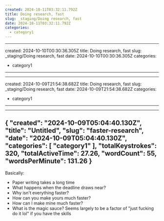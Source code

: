 ```yaml
---
created: 2024-10-11T03:32:11.792Z 
title: Doing research, fast
slug: _staging/Doing research, fast
date: 2024-10-11T03:32:11.792Z
categories: 
  - category1
---
```

---
created: 2024-10-10T00:30:36.305Z 
title: Doing research, fast
slug: _staging/Doing research, fast
date: 2024-10-10T00:30:36.305Z
categories: 
  - category1
---
---
created: 2024-10-09T21:54:38.682Z 
title: Doing research, fast
slug: _staging/Doing research, fast
date: 2024-10-09T21:54:38.682Z
categories: 
  - category1
---
---
{
  "created": "2024-10-09T05:04:40.130Z",
  "title": "Untitled",
  "slug": "faster-research",
  "date": "2024-10-09T05:04:40.130Z",
  "categories": [
    "category1"
  ],
  "totalKeystrokes": 320,
  "totalActiveTime": 27.26,
  "wordCount": 55,
  "wordsPerMinute": 131.26
}
---
Basically:
- Paper writing takes a long time
- What happens when the deadline draws near?
- Why isn't everything faster?
- How can you make yours much faster?
- How can I make mine much faster?
- What is the magic sauce? Seems largely to be a factor of "just fucking do it lol" if you have the skills
